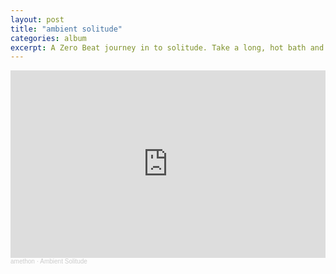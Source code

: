 ```yaml
---
layout: post
title: "ambient solitude"
categories: album
excerpt: A Zero Beat journey in to solitude. Take a long, hot bath and turn the lights out.
---
```


<iframe width="100%" height="300" scrolling="no" frameborder="no" allow="autoplay" src="https://w.soundcloud.com/player/?url=https%3A//api.soundcloud.com/playlists/1317631435&color=%2392a1ab&auto_play=false&hide_related=false&show_comments=true&show_user=true&show_reposts=false&show_teaser=true&visual=true"></iframe><div style="font-size: 10px; color: #cccccc;line-break: anywhere;word-break: normal;overflow: hidden;white-space: nowrap;text-overflow: ellipsis; font-family: Interstate,Lucida Grande,Lucida Sans Unicode,Lucida Sans,Garuda,Verdana,Tahoma,sans-serif;font-weight: 100;"><a href="https://soundcloud.com/amethon-com" title="amethon" target="_blank" style="color: #cccccc; text-decoration: none;">amethon</a> · <a href="https://soundcloud.com/amethon-com/sets/ambient-solitude" title="Ambient Solitude" target="_blank" style="color: #cccccc; text-decoration: none;">Ambient Solitude</a></div>

